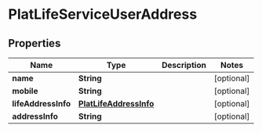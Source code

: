 

# PlatLifeServiceUserAddress


## Properties

Name | Type | Description | Notes
------------ | ------------- | ------------- | -------------
**name** | **String** |  |  [optional]
**mobile** | **String** |  |  [optional]
**lifeAddressInfo** | [**PlatLifeAddressInfo**](PlatLifeAddressInfo.md) |  |  [optional]
**addressInfo** | **String** |  |  [optional]



